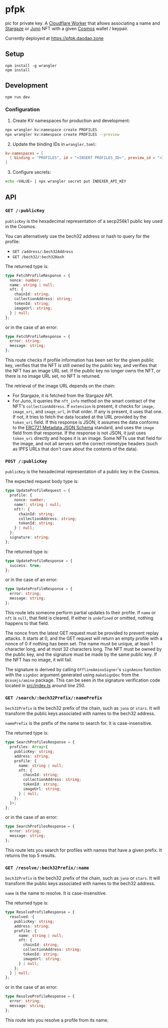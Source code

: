 # pfpk

pic for private key. A [Cloudflare
Worker](https://developers.cloudflare.com/workers) that allows associating a
name and [Stargaze](https://stargaze.zone) or [Juno](https://junonetwork.io) NFT
with a given [Cosmos](https://cosmos.network) wallet / keypair.

Currently deployed at https://pfpk.daodao.zone

## Setup

```
npm install -g wrangler
npm install
```

## Development

```
npm run dev
```

### Configuration

1. Create KV namespaces for production and development:

```sh
npx wrangler kv:namespace create PROFILES
npx wrangler kv:namespace create PROFILES --preview
```

2. Update the binding IDs in `wrangler.toml`:

```toml
kv-namespaces = [
  { binding = "PROFILES", id = "<INSERT PROFILES_ID>", preview_id = "<INSERT PROFILES_PREVIEW_ID>" },
]
```

3. Configure secrets:

```sh
echo <VALUE> | npx wrangler secret put INDEXER_API_KEY
```

## API

### `GET /:publicKey`

`publicKey` is the hexadecimal representation of a secp256k1 public key used in
the Cosmos.

You can alternatively use the bech32 address or hash to query for the profile:

- `GET /address/:bech32Address`
- `GET /bech32/:bech32Hash`

The returned type is:

```ts
type FetchProfileResponse = {
  nonce: number;
  name: string | null;
  nft: {
    chainId: string;
    collectionAddress: string;
    tokenId: string;
    imageUrl: string;
  } | null;
};
```

or in the case of an error:

```ts
type FetchProfileResponse = {
  error: string;
  message: string;
};
```

This route checks if profile information has been set for the given public key,
verifies that the NFT is still owned by the public key, and verifies that the
NFT has an image URL set. If the public key no longer owns the NFT, or there is
no image URL set, no NFT is returned.

The retrieval of the image URL depends on the chain:

- For Stargaze, it is fetched from the Stargaze API.
- For Juno, it queries the `nft_info` method on the smart contract of the NFT's
  `collectionAddress`. If `extension` is present, it checks for `image`,
  `image_uri`, and `image_url`, in that order. If any is present, it uses that
  one. If not, it tries to fetch the data located at the URL provided by the
  `token_uri` field. If this response is JSON, it assumes the data conforms to
  the [ERC721 Metadata JSON
  Schema](https://github.com/ethereum/EIPs/blob/master/EIPS/eip-721.md#specification)
  standard, and uses the `image` field from that response. If the response is
  not JSON, it just uses `token_uri` directly and hopes it is an image. Some
  NFTs use that field for the image, and not all servers set the correct
  mimetype headers (such as IPFS URLs that don't care about the contents of the
  data).

### `POST /:publicKey`

`publicKey` is the hexadecimal representation of a public key in the Cosmos.

The expected request body type is:

```ts
type UpdateProfileRequest = {
  profile: {
    nonce: number;
    name?: string | null;
    nft?: {
      chainId: string;
      collectionAddress: string;
      tokenId: string;
    } | null;
  };
  signature: string;
};
```

The returned type is:

```ts
type UpdateProfileResponse = {
  success: true;
};
```

or in the case of an error:

```ts
type UpdateProfileResponse = {
  error: string;
  message: string;
};
```

This route lets someone perform partial updates to their profile. If `name` or
`nft` is `null`, that field is cleared. If either is `undefined` or omitted,
nothing happens to that field.

The nonce from the latest GET request must be provided to prevent replay
attacks. It starts at 0, and the GET request will return an empty profile with a
nonce of 0 if nothing has been set. The name must be unique, at least 1
character long, and at most 32 characters long. The NFT must be owned by the
public key, and the signature must be made by the same public key. If the NFT
has no image, it will fail.

The signature is derived by calling `OfflineAminoSigner`'s `signAmino` function
with the `signDoc` argument generated using `makeSignDoc` from the
`@cosmjs/amino` package. This can be seen in the signature verification code
located in [src/index.ts](./src/index.ts#L250) around line 250.

### `GET /search/:bech32Prefix/:namePrefix`

`bech32Prefix` is the bech32 prefix of the chain, such as `juno` or `stars`. It
will transform the public keys associated with names to the bech32 address.

`namePrefix` is the prefix of the name to search for. It is case-insensitive.

The returned type is:

```ts
type SearchProfilesResponse = {
  profiles: Array<{
    publicKey: string;
    address: string;
    profile: {
      name: string | null;
      nft: {
        chainId: string;
        collectionAddress: string;
        tokenId: string;
        imageUrl: string;
      } | null;
    };
  }>;
};
```

or in the case of an error:

```ts
type SearchProfilesResponse = {
  error: string;
  message: string;
};
```

This route lets you search for profiles with names that have a given prefix. It
returns the top 5 results.

### `GET /resolve/:bech32Prefix/:name`

`bech32Prefix` is the bech32 prefix of the chain, such as `juno` or `stars`. It
will transform the public keys associated with names to the bech32 address.

`name` is the name to resolve. It is case-insensitive.

The returned type is:

```ts
type ResolveProfileResponse = {
  resolved: {
    publicKey: string;
    address: string;
    profile: {
      name: string | null;
      nft: {
        chainId: string;
        collectionAddress: string;
        tokenId: string;
        imageUrl: string;
      } | null;
    };
  } | null;
};
```

or in the case of an error:

```ts
type ResolveProfileResponse = {
  error: string;
  message: string;
};
```

This route lets you resolve a profile from its name.
